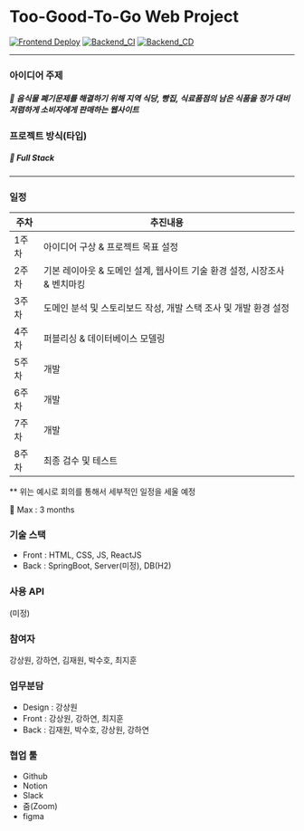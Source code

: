 # Too-Good-To-Go Web Project

[![Frontend Deploy](https://github.com/KangHayeonn/Too-Good-To-Go/actions/workflows/FrontendDeploy.yml/badge.svg?branch=master)](https://github.com/KangHayeonn/Too-Good-To-Go/actions/workflows/FrontendDeploy.yml)
[![Backend_CI](https://github.com/KangHayeonn/Too-Good-To-Go/actions/workflows/Backend_CI.yml/badge.svg?branch=master)](https://github.com/KangHayeonn/Too-Good-To-Go/actions/workflows/Backend_CI.yml)
[![Backend_CD](https://github.com/KangHayeonn/Too-Good-To-Go/actions/workflows/Backend_CD.yml/badge.svg?branch=master)](https://github.com/KangHayeonn/Too-Good-To-Go/actions/workflows/Backend_CD.yml)

---

### 아이디어 주제

##### 💙 음식물 폐기문제를 해결하기 위해 지역 식당, 빵집, 식료품점의 남은 식품을 정가 대비 저렴하게 소비자에게 판매하는 웹사이트

### 프로젝트 방식(타입)

##### 💛 Full Stack

---

### 일정

| **주차** | **추진내용**                                                              |
| -------- | ------------------------------------------------------------------------- |
| 1주차    | 아이디어 구상 & 프로젝트 목표 설정                                        |
| 2주차    | 기본 레이아웃 & 도메인 설계, 웹사이트 기술 환경 설정, 시장조사 & 벤치마킹 |
| 3주차    | 도메인 분석 및 스토리보드 작성, 개발 스택 조사 및 개발 환경 설정          |
| 4주차    | 퍼블리싱 & 데이터베이스 모델링                                            |
| 5주차    | 개발                                                                      |
| 6주차    | 개발                                                                      |
| 7주차    | 개발                                                                      |
| 8주차    | 최종 검수 및 테스트                                                       |

\*\* 위는 예시로 회의를 통해서 세부적인 일정을 세울 예정

🎈 Max : 3 months

### 기술 스택

-  Front : HTML, CSS, JS, ReactJS
-  Back : SpringBoot, Server(미정), DB(H2)

### 사용 API

(미정)

### 참여자

강상원, 강하연, 김재원, 박수호, 최지훈

### 업무분담

-  Design : 강상원
-  Front : 강상원, 강하연, 최지훈
-  Back : 김재원, 박수호, 강상원, 강하연

### 협업 툴

-  Github
-  Notion
-  Slack
-  줌(Zoom)
-  figma
